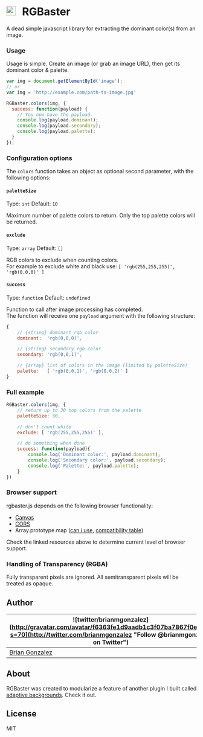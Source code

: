 # <img src="https://rawgithub.com/briangonzalez/rgbaster.js/master/demo/baster.svg" width=25 style="margin-right: 10px"> RGBaster

A dead simple javascript library for extracting the dominant color(s) from an image.

### Usage

Usage is simple. Create an image (or grab an image URL), then get its dominant color & palette.

```javascript
var img = document.getElementById('image');
// or
var img = 'http://example.com/path-to-image.jpg'

RGBaster.colors(img, {
  success: function(payload) {
    // You now have the payload.
    console.log(payload.dominant);
    console.log(payload.secondary);
    console.log(payload.palette);
  }
});
```


### Configuration options

The `colors` function takes an object as optional second parameter, with the following options:

#### `paletteSize`
Type: `int`
Default: `10`

Maximum number of palette colors to return. Only the top palette colors will be returned.

#### `exclude`
Type: `array`
Default: `[]`

RGB colors to exclude when counting colors.<br>
For example to exclude white and black use: `[ 'rgb(255,255,255)', 'rgb(0,0,0)' ]`

#### `success`
Type: `function`
Default: `undefined`

Function to call after image processing has completed.<br>The function will receive one `payload` argument with the following structure:

```javascript
{
    // {string} dominant rgb color
    dominant:  'rgb(0,0,0)',

    // {string} secondary rgb color
    secondary: 'rgb(0,0,1)',

    // {array} list of colors in the image (limited by paletteSize)
    palette:   [ 'rgb(0,0,1)', 'rgb(0,0,2)' ]
}
```

### Full example

```javascript
RGBaster.colors(img, {
    // return up to 30 top colors from the palette
    paletteSize: 30,

    // don't count white
    exclude: [ 'rgb(255,255,255)' ],

    // do something when done
    success: function(payload){
        console.log('Dominant color:', payload.dominant);
        console.log('Secondary color:', payload.secondary);
        console.log('Palette:', payload.palette);
    }
})
```

### Browser support

rgbaster.js depends on the following browser functionality:

* [Canvas](http://caniuse.com/#feat=canvas)
* [CORS](http://caniuse.com/#feat=cors)
* Array.prototype.map ([can i use](http://caniuse.com/#feat=es5), [compatibility table](http://kangax.github.io/es5-compat-table/#Array.prototype.map))

Check the linked resources above to determine current level of browser support.

### Handling of Transparency (RGBA)
Fully transparent pixels are ignored. All semitransparent pixels will be treated as opaque.

Author
-------
| ![twitter/brianmgonzalez](http://gravatar.com/avatar/f6363fe1d9aadb1c3f07ba7867f0e854?s=70](http://twitter.com/brianmgonzalez "Follow @brianmgonzalez on Twitter") |
|---|
| [Brian Gonzalez](http://briangonzalez.org) |

About
-----
RGBaster was created to modularize a feature of another plugin I built called [adaptive backgrounds](http://briangonzalez.github.io/jquery.adaptive-backgrounds.js/). Check it out.

License
-------
MIT
